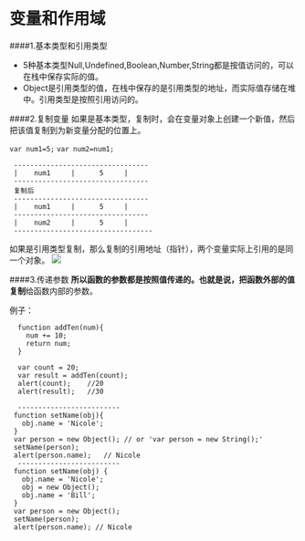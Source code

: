 # 变量和作用域
####1.基本类型和引用类型
* 5种基本类型Null,Undefined,Boolean,Number,String都是按值访问的，可以在栈中保存实际的值。
* Object是引用类型的值，在栈中保存的是引用类型的地址，而实际值存储在堆中。引用类型是按照引用访问的。

####2.复制变量
如果是基本类型，复制时，会在变量对象上创建一个新值，然后把该值复制到为新变量分配的位置上。

```var num1=5;```
```var num2=num1;```

     ---------------------------------
     |    num1     |      5     |
     ---------------------------------
     复制后
     ---------------------------------
     |    num1     |      5     |
     ---------------------------------
     |    num2     |      5     |
     ----------------------------------
     
如果是引用类型复制，那么复制的引用地址（指针），两个变量实际上引用的是同一个对象。
![](/assets/copy_obj.png)

####3.传递参数
**所以函数的参数都是按照值传递的。**也就是说，把函数外部的值**复制**给函数内部的参数。

例子：

      function addTen(num){
        num += 10;
        return num;
      }
      
      var count = 20;
      var result = addTen(count);
      alert(count);    //20
      alert(result);   //30
      
      -------------------------
     function setName(obj){
       obj.name = 'Nicole';
     } 
     var person = new Object(); // or 'var person = new String();'
     setName(person);
     alert(person.name);   // Nicole
      -------------------------
     function setName(obj) {
       obj.name = 'Nicole';
       obj = new Object();
       obj.name = 'Bill';
     }
     var person = new Object();
     setName(person);
     alert(person.name); // Nicole